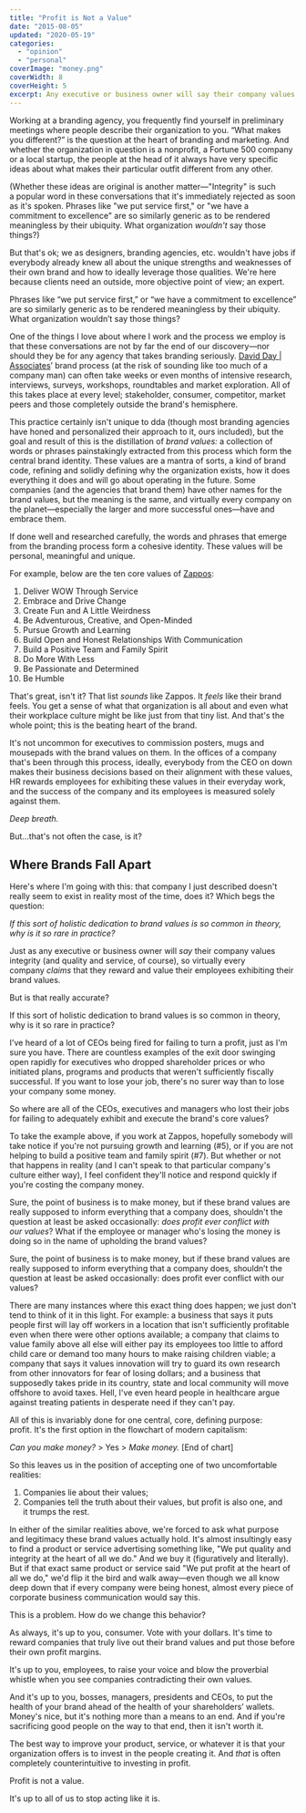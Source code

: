 ```yaml
---
title: "Profit is Not a Value"
date: "2015-08-05"
updated: "2020-05-19"
categories:
  - "opinion"
  - "personal"
coverImage: "money.png"
coverWidth: 8
coverHeight: 5
excerpt: Any executive or business owner will say their company values integrity, and virtually every company claims that they reward and value their employees exhibiting their brand values. But is that really accurate?
---
```

<script>
  import PullQuote from '$lib/components/PullQuote.svelte'
  import SideNote from '$lib/components/SideNote.svelte'
</script>

Working at a branding agency, you frequently find yourself in preliminary meetings where people describe their organization to you. “What makes you different?” is the question at the heart of branding and marketing. And whether the organization in question is a nonprofit, a Fortune 500 company or a local startup, the people at the head of it always have very specific ideas about what makes their particular outfit different from any other.

(Whether these ideas are original is another matter—"Integrity" is such a popular word in these conversations that it's immediately rejected as soon as it's spoken. Phrases like "we put service first," or "we have a commitment to excellence" are so similarly generic as to be rendered meaningless by their ubiquity. What organization _wouldn't_ say those things?)

But that's ok; we as designers, branding agencies, etc. wouldn't have jobs if everybody already knew all about the unique strengths and weaknesses of their own brand and how to ideally leverage those qualities. We're here because clients need an outside, more objective point of view; an expert.

<PullQuote>
Phrases like “we put service first,” or “we have a commitment to excellence” are so similarly generic as to be rendered meaningless by their ubiquity. What organization wouldn’t say those things?
</PullQuote>

One of the things I love about where I work and the process we employ is that these conversations are not by far the end of our discovery—nor should they be for any agency that takes branding seriously. [David Day | Associates](http://dday.com)’ brand process (at the risk of sounding like too much of a company man) can often take weeks or even months of intensive research, interviews, surveys, workshops, roundtables and market exploration. All of this takes place at every level; stakeholder, consumer, competitor, market peers and those completely outside the brand's hemisphere.

This practice certainly isn't unique to dda (though most branding agencies have honed and personalized their approach to it, ours included), but the goal and result of this is the distillation of _brand values:_ a collection of words or phrases painstakingly extracted from this process which form the central brand identity. These values are a mantra of sorts, a kind of brand code, refining and solidly defining why the organization exists, how it does everything it does and will go about operating in the future. Some companies (and the agencies that brand them) have other names for the brand values, but the meaning is the same, and virtually every company on the planet—especially the larger and more successful ones—have and embrace them.

If done well and researched carefully, the words and phrases that emerge from the branding process form a cohesive identity. These values will be personal, meaningful and unique.

For example, below are the ten core values of [Zappos](http://www.zappos.com/):

1. Deliver WOW Through Service
2. Embrace and Drive Change
3. Create Fun and A Little Weirdness
4. Be Adventurous, Creative, and Open-Minded
5. Pursue Growth and Learning
6. Build Open and Honest Relationships With Communication
7. Build a Positive Team and Family Spirit
8. Do More With Less
9. Be Passionate and Determined
10. Be Humble

That's great, isn't it? That list _sounds_ like Zappos. It _feels_ like their brand feels. You get a sense of what that organization is all about and even what their workplace culture might be like just from that tiny list. And that's the whole point; this is the beating heart of the brand.

It's not uncommon for executives to commission posters, mugs and mousepads with the brand values on them. In the offices of a company that's been through this process, ideally, everybody from the CEO on down makes their business decisions based on their alignment with these values, HR rewards employees for exhibiting these values in their everyday work, and the success of the company and its employees is measured solely against them.

_Deep breath._

But…that's not often the case, is it?


## Where Brands Fall Apart

Here's where I'm going with this: that company I just described doesn't really seem to exist in reality most of the time, does it? Which begs the question:

_If this sort of holistic dedication to brand values is so common in theory, why is it so rare in practice?_

Just as any executive or business owner will _say_ their company values integrity (and quality and service, of course), so virtually every company _claims_ that they reward and value their employees exhibiting their brand values.

But is that really accurate?

<PullQuote>
If this sort of holistic dedication to brand values is so common in theory, why is it so rare in practice?
</PullQuote>

I've heard of a lot of CEOs being fired for failing to turn a profit, just as I'm sure you have. There are countless examples of the exit door swinging open rapidly for executives who dropped shareholder prices or who initiated plans, programs and products that weren't sufficiently fiscally successful. If you want to lose your job, there's no surer way than to lose your company some money.

So where are all of the CEOs, executives and managers who lost their jobs for failing to adequately exhibit and execute the brand's core values?

To take the example above, if you work at Zappos, hopefully somebody will take notice if you're not pursuing growth and learning (#5), or if you are not helping to build a positive team and family spirit (#7). But whether or not that happens in reality (and I can't speak to that particular company's culture either way), I feel confident they'll notice and respond quickly if you're costing the company money.

Sure, the point of business is to make money, but if these brand values are really supposed to inform everything that a company does, shouldn't the question at least be asked occasionally: _does profit ever conflict with our values_? What if the employee or manager who's losing the money is doing so in the name of upholding the brand values?

<PullQuote>
Sure, the point of business is to make money, but if these brand values are really supposed to inform everything that a company does, shouldn’t the question at least be asked occasionally: does profit ever conflict with our values?
</PullQuote>

There are many instances where this exact thing does happen; we just don't tend to think of it in this light. For example: a business that says it puts people first will lay off workers in a location that isn't sufficiently profitable even when there were other options available; a company that claims to value family above all else will either pay its employees too little to afford child care or demand too many hours to make raising children viable; a company that says it values innovation will try to guard its own research from other innovators for fear of losing dollars; and a business that supposedly takes pride in its country, state and local community will move offshore to avoid taxes. Hell, I've even heard people in healthcare argue against treating patients in desperate need if they can't pay.

All of this is invariably done for one central, core, defining purpose: profit. It's the first option in the flowchart of modern capitalism: 

_Can you make money?_ > Yes > _Make money._ [End of chart]

So this leaves us in the position of accepting one of two uncomfortable realities:

1. Companies lie about their values;
2. Companies tell the truth about their values, but profit is also one, and it trumps the rest.

In either of the similar realities above, we're forced to ask what purpose and legitimacy these brand values actually hold. It's almost insultingly easy to find a product or service advertising something like, "We put quality and integrity at the heart of all we do." And we buy it (figuratively and literally). But if that exact same product or service said "We put profit at the heart of all we do," we'd flip it the bird and walk away—even though we all know deep down that if every company were being honest, almost every piece of corporate business communication would say this.

This is a problem. How do we change this behavior?

As always, it's up to you, consumer. Vote with your dollars. It's time to reward companies that truly live out their brand values and put those before their own profit margins.

It's up to you, employees, to raise your voice and blow the proverbial whistle when you see companies contradicting their own values.

And it's up to you, bosses, managers, presidents and CEOs, to put the health of your brand ahead of the health of your shareholders’ wallets. Money's nice, but it's nothing more than a means to an end. And if you're sacrificing good people on the way to that end, then it isn't worth it.

The best way to improve your product, service, or whatever it is that your organization offers is to invest in the people creating it. And _that_ is often completely counterintuitive to investing in profit.

Profit is not a value.

It's up to all of us to stop acting like it is.
